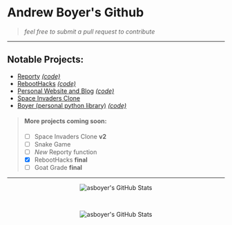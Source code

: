 <div>
<p align="center">
    <a href="https://andrewsboyer.com/" target="_blank" rel="noreferrer noopener">
        <img src="https://github.com/asboyer2/asboyer2/blob/master/images/logo.png?raw=true" alt="">
    </a>
</p>
</div>
 
# Andrew Boyer's Github
> *feel free to submit a pull request to contribute*

***
## Notable Projects:
* [Reporty](https://pypi.org/project/reporty/) [*(code)*](https://github.com/asboyer2/reporty)
* [RebootHacks](https://reboothacks.com) [*(code)*](https://github.com/Wayland-CS-Club/reboothacks-master)
* [Personal Website and Blog](https://andrewsboyer.com/) [*(code)*](https://github.com/asboyer2/asboyer2.github.io)
* [Space Invaders Clone](https://github.com/asboyer2/SpaceInvaders)
* [Boyer (personal python library)](https://pypi.org/project/boyer/) [*(code)*](https://github.com/asboyer2/boyer)

> #### More projects coming soon:
> - [ ] Space Invaders Clone **v2**
> - [ ] Snake Game
> - [ ] *New* Reporty function
> - [x] RebootHacks **final**
> - [ ] Goat Grade **final**

***
<div>
<p align="center">
  <img align="center" alt="asboyer's GitHub Stats" src="https://github-readme-stats.vercel.app/api/top-langs/?username=asboyer2&layout=compact&icon_color=805AD5&text_color=718096&bg_color=ffffff00&hide_border=false&exclude_repo=goat-grade,andrewsboyer.com&langs_count=10" alt=""/>
</p>
</div>
  <br>
<div>
<p align="center">
  <img align="center" alt="asboyer's GitHub Stats" src="https://github-readme-stats.vercel.app/api?username=asboyer2&show_icons=true&icon_color=B6F29D&text_color=CACACA&bg_color=ffffff00&hide_title=false&include_all_commits=true&count_private=true&hide_border=false"
 alt=""/>
</p>
</div>


